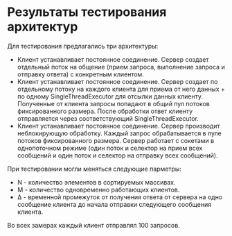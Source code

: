 # Результаты тестирования архитектур

Для тестирования предлагались три архитектуры: 

* Клиент устанавливает постоянное соединение. Сервер создает отдельный поток на общение (прием запроса, выполнение запроса и отправку ответа) с конкретным клиентом.
* Клиент устанавливает постоянное соединение. Сервер создает по отдельному  потоку на каждого клиента для приема от него данных + по одному SingleThreadExecutor для отсылки данных клиенту. Полученные от клиента запросы попадают в общий пул потоков фиксированного размера. После обработки ответ клиенту отправляется через соответствующий SingleThreadExecutor.
* Клиент устанавливает постоянное соединение. Сервер производит неблокирующую обработку. Каждый запрос обрабатывается в пуле потоков фиксированного размера. Сервер работает с сокетами в однопоточном режиме (один поток и селектор на прием всех сообщений и один поток и селектор на отправку всех сообщений).

При тестировании могли меняться следующие парметры: 

* N - количество элементов в сортируемых массивах.
* M - количество одновременно работающих клиентов.
* ∆ - временной промежуток от получения ответа от сервера на одно сообщение клиента до начала отправки следующего сообщения клиента. 
 
Во всех замерах каждый клиент отправлял 100 запросов.
